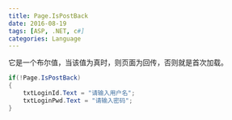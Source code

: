 ```yaml
---
title: Page.IsPostBack
date: 2016-08-19
tags: [ASP, .NET, c#]
categories: Language
---
```


它是一个布尔值，当该值为真时，则页面为回传，否则就是首次加载。

```c#
if(!Page.IsPostBack)
{
    txtLoginId.Text = "请输入用户名";
    txtLoginPwd.Text = "请输入密码";
}
```

